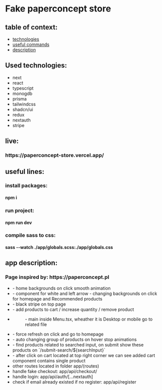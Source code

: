 <h1>Fake paperconcept store</h1>

<h2>table of context:</h2>
<ul>
  <li><a href="#tech">technologies</a></li>
  <li><a href="#useful">useful commands</a></li>
  <li><a href="#description">description</a></li>
</ul>

<h2 id="tech">Used technologies:</h2>
<ul>
  <li>next</li>
  <li>react</li>
  <li>typescript</li>
  <li>monogdb</li>
  <li>prisma</li>
  <li>tailwindcss</li>
  <li>shadcn/ui</li>
  <li>redux</li>
  <li>nextauth</li>
  <li>stripe</li>
</ul>

<h2>live:</h2>
<h3>https://paperconcept-store.vercel.app/</h3>


<h2 id="useful">useful lines:</h2>

<h3>install packages:</h3>
<h4>npm i</h4>

<h3>run project:</h3>
<h4>npm run dev</h4>

<h3>compile sass to css:</h3>
<h4>sass --watch ./app/globals.scss:./app/globals.css</h4>


<h2 id="description">app description:</h2>
<h3>Page inspired by: https://paperconcept.pl</h3>

<ul>
  <li><Backgrounds/> - home backgrounds on click smooth animation</li>
  <li><Arrow/> - component for white and left arrow - changing backgrounds on click for homepage and Recommended products</li>
  <li><DeliveryInfo/> - black stripe on top page</li>
  <li><GlobalRedux/> - add products to cart / increase quantity / remove product</li>
  <li><Menu> - main inside Menu.tsx, wheather it is Desktop or mobile go to related file</li>
  <li><Logo/> - force refresh on click and go to homepage</li>
  <li><Recommended/> - auto changing group of products on hover stop animations</li>
  <li><SearchForm/> - find products related to searched input, on submit show these products on `/submit-search/${searchInput}`</li>
  <li><Cart/> - after click on cart located at top right corner we can see added cart component </CartProduct> contains single product</li>
  <li>other routes located in folder app/(routes)</li>
  <li>handle fake checkout: app/api/checkout/</li>
  <li>handle login: app/api/auth/[...nextauth]</li>
  <li>check if email already existed if no register: app/api/register</li>
</ul>
